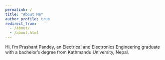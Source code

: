 ```yaml
---
permalink: /
title: "About Me"
author_profile: true
redirect_from: 
  - /about/
  - /about.html
---
```


Hi, I’m Prashant Pandey, an Electrical and Electronics Engineering graduate with a bachelor’s degree from Kathmandu University, Nepal.


